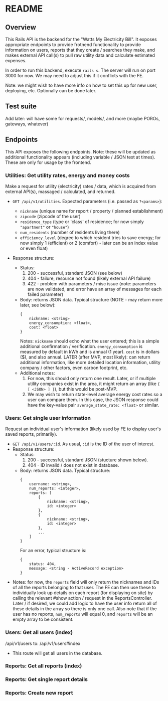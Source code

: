 # README

## Overview

This Rails API is the backend for the "Watts My Electricity Bill".  It exposes appropriate endpoints to provide frotnend functionality to provide information on users, reports that they create / searches they make, and makes external API call(s) to pull raw utility data and calculate estimated expenses.

In order to run this backend, execute `rails s`.  The server will run on port 3000 for now.  We may need to adjust this if it conflicts with the FE.

Note: we might wish to have more info on how to set this up for new user, deploying, etc.  Optionally can be done later.

## Test suite

Add later: will have some for requests/, models/, and more (maybe POROs, gateways, whatever)

## Endpoints

This API exposes the following endpoints.  Note: these will be updated as additional functionality appears (including variable / JSON text at times).  These are only for usage by the frontend.

### Utilities: Get utility rates, energy and money costs

Make a request for utility (electricity) rates / data, which is acquired from external API(s), massaged / calculated, and returned.

- `GET /api/v1/utilities`. Expected parameters (i.e. passed as `?<params>`):
    - `nickname` (unique name for report / property / planned establishment)
    - `zipcode` (zipcode of the user)
    - `residence_type` (type or 'class' of residence; for now simply `"apartment"` or `"house"`)
    - `num_residents` (number of residents living there)
    - `efficiency_level` (degree to which resident tries to save energy; for now simply 1 (efficient) or 2 (comfort) - later can be an index value or even float)

- Response structure:
    - Status:
        1. 200 - successful, standard JSON (see below)
        2. 404 - failure, resource not found (likely external API failure)
        3. 422 - problem with parameters / misc issue (note: parameters are now validated, and error have an array of messages for each failed parameter)
    - Body: returns JSON data.  Typical structure (NOTE - may return more later, see below):
        ```
        {
            nickname: <string>
            energy_consumption: <float>,
            cost: <float>
        }
        ```
        Notes: `nickname` should echo what the user entered; this is a simple additional confirmation / verification.  `energy_consumption` is measured by default in kWh and is annual (1 year).  `cost` is in dollars ($), and also annual.  LATER (after MVP, most likely): can return additional information, like more detailed location information, utility company / other factors, even carbon footprint, etc.
    - Additional notes:
        1. For now, this should only return one result.  Later, or if multiple utility companies exist in the area, it might return an array (like `{ [ <JSON> ] }`), but this would be post-MVP.
        2. We may wish to return state-level average energy cost rates so a user can compare them.  In this case, the JSON response could have the key-value pair `average_state_rate: <float>` or similar.

### Users: Get single user information

Request an individual user's information (likely used by FE to display user's saved reports, primarily).

- `GET /api/v1/users/:id`.  As usual, `:id` is the ID of the user of interest.
- Response structure:
    - Status:
        1. 200 - successful, standard JSON (stucture shown below).
        2. 404 - ID invalid / does not exist in database.
    - Body: returns JSON data.  Typical structure:
        ```
        {
            username: <string>,
            num_reports: <integer>,
            reports: [
                {
                    nickname: <string>,
                    id: <integer>
                },
                {
                    nickname: <string>,
                    id: <integer>
                },
                ...
            ]
        }
        ```
        For an error, typical structure is:
        ```
        {
            status: 404,
            message: <string - ActiveRecord exception>
        }
        ```
- Notes: for now, the `reports` field will only return the nicknames and IDs of all the reports belonging to that user.  The FE can then use these to individually look up details on each report (for displaying on site) by calling the relevant #show action / request in the ReportsController.  Later / if desired, we could add logic to have the user info return all of these details in the array so there is only one call.  Also note that if the user has no reports, `num_reports` will equal 0, and `reports` will be an empty array to be consistent.

### Users: Get all users (index)
/api/v1/users to: /api/v1/users#index
 - This route will get all users in the database.

### Reports: Get all reports (index)

### Reports: Get single report details

### Reports: Create new report
